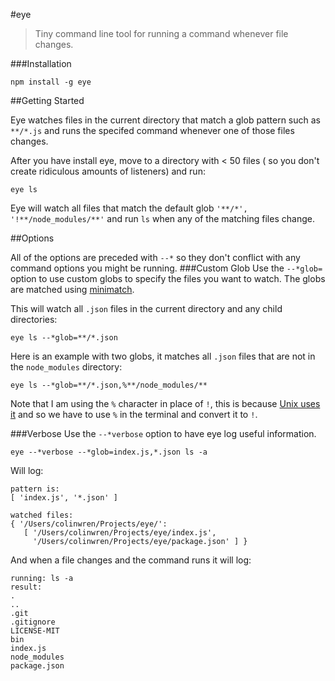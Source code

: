 #eye
> Tiny command line tool for running a command whenever file changes.

###Installation
```
npm install -g eye
```
##Getting Started

Eye watches files in the current directory that match a glob pattern such as ```**/*.js``` and runs the specifed command whenever one of those files changes.

After you have install eye, move to a directory with < 50 files ( so you don't create ridiculous amounts of listeners) and run:

```
eye ls
``` 

Eye will watch all files that match the default glob ```'**/*', '!**/node_modules/**'```  and run ``` ls ``` when any of the matching files change.

##Options

All of the options are preceded with ```--*``` so they don't conflict with any command options you might be running.
###Custom Glob
Use the ```--*glob=``` option to use custom globs to specify the files you want to watch. The globs are matched using [minimatch](https://github.com/isaacs/minimatch).

This will watch all ```.json``` files in the current directory and any child directories:

```
eye ls --*glob=**/*.json
``` 

Here is an example with two globs, it matches all ```.json``` files that are not in the ```node_modules``` directory:

```eye ls --*glob=**/*.json,%**/node_modules/**```

 
Note that I am using the ```%``` character in place of ```!```, this is because [Unix uses it](http://www.ssec.wisc.edu/mcidas/doc/users_guide/2011.1/exclamation.html) and so we have to use ```%``` in the terminal and convert it to ```!```.

###Verbose
Use the ```--*verbose``` option to have eye log useful information.

```eye --*verbose --*glob=index.js,*.json ls -a```

Will log:

```
pattern is:
[ 'index.js', '*.json' ]
```
```
watched files:
{ '/Users/colinwren/Projects/eye/':
   [ '/Users/colinwren/Projects/eye/index.js',
     '/Users/colinwren/Projects/eye/package.json' ] }
```

And when a file changes and the command runs it will log:
```
running: ls -a
result:
.
..
.git
.gitignore
LICENSE-MIT
bin
index.js
node_modules
package.json
```

